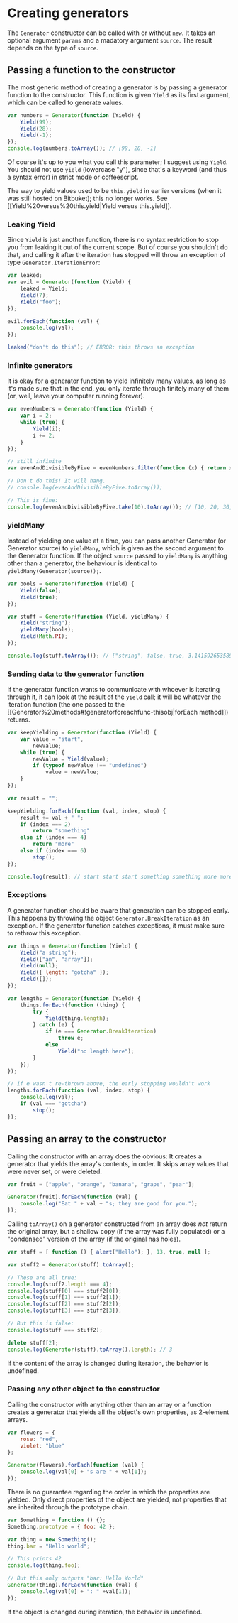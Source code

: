 # Creating generators

The `Generator` constructor can be called with or without `new`. It takes an optional argument
`params` and a madatory argument `source`. The result depends on the type of `source`.

## Passing a function to the constructor

The most generic method of creating a generator is by passing a generator function to the
constructor. This function is given `Yield` as its first argument, which can be called to generate
values.

```javascript
var numbers = Generator(function (Yield) {
    Yield(99);
    Yield(28);
    Yield(-1);
});
console.log(numbers.toArray()); // [99, 28, -1]
```

Of course it's up to you what you call this parameter; I suggest using `Yield`. You should not use
`yield` (lowercase "y"), since that's a keyword (and thus a syntax error) in strict mode or
coffeescript.

The way to yield values used to be `this.yield` in earlier versions (when it was still hosted on
Bitbuket); this no longer works. See [[Yield%20versus%20this.yield|Yield versus this.yield]].

### Leaking Yield

Since `Yield` is just another function, there is no syntax restriction to stop you from leaking it
out of the current scope. But of course you shouldn't do that, and calling it after the iteration
has stopped will throw an exception of type `Generator.IterationError`:

```javascript
var leaked;
var evil = Generator(function (Yield) {
    leaked = Yield;
    Yield(7);
    Yield("foo");
});

evil.forEach(function (val) {
    console.log(val);
});

leaked("don't do this"); // ERROR: this throws an exception
```

### Infinite generators

It is okay for a generator function to yield infinitely many values, as long as it's made sure that
in the end, you only iterate through finitely many of them (or, well, leave your computer running
forever).

```javascript
var evenNumbers = Generator(function (Yield) {
    var i = 2;
    while (true) {
        Yield(i);
        i += 2;
    }
});

// still infinite
var evenAndDivisibleByFive = evenNumbers.filter(function (x) { return x % 5 == 0; });

// Don't do this! It will hang.
// console.log(evenAndDivisibleByFive.toArray());

// This is fine:
console.log(evenAndDivisibleByFive.take(10).toArray()); // [10, 20, 30, 40, 50, 60, 70, 80, 90, 100]
```

### yieldMany

Instead of yielding one value at a time, you can pass another Generator (or Generator source) to
`yieldMany`, which is given as the second argument to the Generator function. If the object
`source` passed to `yieldMany` is anything other than a generator, the behaviour is identical to
`yieldMany(Generator(source));`.

```javascript
var bools = Generator(function (Yield) {
    Yield(false);
    Yield(true);
});

var stuff = Generator(function (Yield, yieldMany) {
    Yield("string");
    yieldMany(bools);
    Yield(Math.PI);
});

console.log(stuff.toArray()); // ["string", false, true, 3.141592653589793]
```

### Sending data to the generator function

If the generator function wants to communicate with whoever is iterating through it, it can look at
the result of the `yield` call; it will be whatever the iteration function (the one passed to the
[[Generator%20methods#!generatorforeachfunc-thisobj|forEach method]]) returns.

```javascript
var keepYielding = Generator(function (Yield) {
    var value = "start",
        newValue;
    while (true) {
        newValue = Yield(value);
        if (typeof newValue !== "undefined")
            value = newValue;
    }
});

var result = "";

keepYielding.forEach(function (val, index, stop) {
    result += val + " ";
    if (index === 2)
        return "something"
    else if (index === 4)
        return "more"
    else if (index === 6)
        stop();
});

console.log(result); // start start start something something more more 
```

### Exceptions

A generator function should be aware that generation can be stopped early. This happens by throwing
the object `Generator.BreakIteration` as an exception. If the generator function catches
exceptions, it must make sure to rethrow this exception.

```javascript
var things = Generator(function (Yield) {
    Yield("a string");
    Yield(["an", "array"]);
    Yield(null);
    Yield({ length: "gotcha" });
    Yield([]);
});

var lengths = Generator(function (Yield) {
    things.forEach(function (thing) {
        try {
            Yield(thing.length);
        } catch (e) {
            if (e === Generator.BreakIteration)
                throw e;
            else
                Yield("no length here");
        }
    });
});

// if e wasn't re-thrown above, the early stopping wouldn't work
lengths.forEach(function (val, index, stop) {
    console.log(val);
    if (val === "gotcha")
        stop();
});
```

## Passing an array to the constructor

Calling the constructor with an array does the obvious: It creates a generator that yields the
array's contents, in order. It skips array values that were never set, or were deleted.

```javascript
var fruit = ["apple", "orange", "banana", "grape", "pear"];

Generator(fruit).forEach(function (val) {
    console.log("Eat " + val + "s; they are good for you.");
});
```

Calling `toArray()` on a generator constructed from an array does *not* return the original array,
but a shallow copy (if the array was fully populated) or a "condensed" version of the array (if the
original has holes).

```javascript
var stuff = [ function () { alert("Hello"); }, 13, true, null ];

var stuff2 = Generator(stuff).toArray();

// These are all true:
console.log(stuff2.length === 4);
console.log(stuff[0] === stuff2[0]);
console.log(stuff[1] === stuff2[1]);
console.log(stuff[2] === stuff2[2]);
console.log(stuff[3] === stuff2[3]);

// But this is false:
console.log(stuff === stuff2);

delete stuff[2];
console.log(Generator(stuff).toArray().length); // 3
```

If the content of the array is changed during iteration, the behavior is undefined.

### Passing any other object to the constructor

Calling the constructor with anything other than an array or a function creates a generator that
yields all the object's own properties, as 2-element arrays.

```javascript
var flowers = {
    rose: "red",
    violet: "blue"
};

Generator(flowers).forEach(function (val) {
    console.log(val[0] + "s are " + val[1]);
});
```

There is no guarantee regarding the order in which the properties are yielded. Only direct
properties of the object are yielded, not properties that are inherited through the prototype
chain.

```javascript
var Something = function () {};
Something.prototype = { foo: 42 };

var thing = new Something();
thing.bar = "Hello world";

// This prints 42
console.log(thing.foo);

// But this only outputs "bar: Hello World"
Generator(thing).forEach(function (val) {
    console.log(val[0] + ": " +val[1]);
});
```

If the object is changed during iteration, the behavior is undefined.